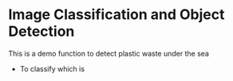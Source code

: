 # Image Classification and Object Detection
This is a demo function to detect plastic waste under the sea
- To classify which is 

